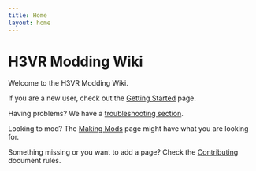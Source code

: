 ```yaml
---
title: Home
layout: home
---
```


# H3VR Modding Wiki

Welcome to the H3VR Modding Wiki.

If you are a new user, check out the [Getting Started](installing/getting_started.md) page.

Having problems? We have a [troubleshooting section](installing/troubleshooting/index.md).

Looking to mod? The [Making Mods](creating/making_mods.md) page might have what you are looking for.

Something missing or you want to add a page? Check
the [Contributing](https://github.com/H3VR-Modding/wiki/blob/main/.github/contributing/contributing.md) document rules.
